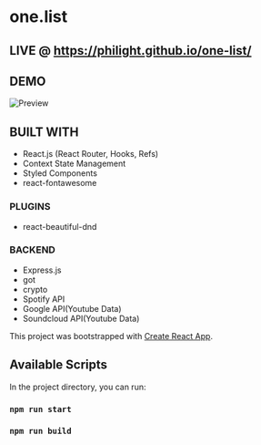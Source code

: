 # one.list

## LIVE @ https://philight.github.io/one-list/

## DEMO
![Preview](src/assets/preview.gif)

## BUILT WITH
- React.js (React Router, Hooks, Refs)
- Context State Management
- Styled Components
- react-fontawesome
### PLUGINS
- react-beautiful-dnd
### BACKEND
- Express.js
- got
- crypto
- Spotify API
- Google API(Youtube Data)
- Soundcloud API(Youtube Data)

This project was bootstrapped with [Create React App](https://github.com/facebook/create-react-app).


## Available Scripts

In the project directory, you can run:

### `npm run start`

### `npm run build`
